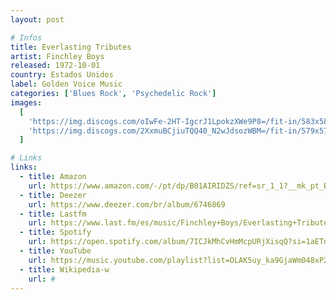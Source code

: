 ```yaml
---
layout: post

# Infos
title: Everlasting Tributes
artist: Finchley Boys
released: 1972-10-01
country: Estados Unidos
label: Golden Voice Music
categories: ['Blues Rock', 'Psychedelic Rock']
images:
  [
    'https://img.discogs.com/oIwFe-2HT-IgcrJ1LpokzXWe9P8=/fit-in/583x580/filters:strip_icc():format(jpeg):mode_rgb():quality(90)/discogs-images/R-3121330-1316781558.jpeg.jpg',
    'https://img.discogs.com/2XxmuBCjiuTQQ40_N2wJdsozWBM=/fit-in/579x574/filters:strip_icc():format(jpeg):mode_rgb():quality(90)/discogs-images/R-3121330-1316781565.jpeg.jpg',
  ]

# Links
links:
  - title: Amazon
    url: https://www.amazon.com/-/pt/dp/B01AIRIDZS/ref=sr_1_1?__mk_pt_BR=%C3%85M%C3%85%C5%BD%C3%95%C3%91&dchild=1&keywords=finchley+boys&qid=1615430536&sr=8-1
  - title: Deezer
    url: https://www.deezer.com/br/album/6746869
  - title: Lastfm
    url: https://www.last.fm/es/music/Finchley+Boys/Everlasting+Tributes
  - title: Spotify
    url: https://open.spotify.com/album/7ICJkMhCvHmMcpURjXisqQ?si=1aETnFWZTkqo5ax3vP1G2g
  - title: YouTube
    url: https://music.youtube.com/playlist?list=OLAK5uy_ka9GjaWm048xP2qGFTk-ZOlvUVN7UX69U
  - title: Wikipedia-w
    url: #
---
```

